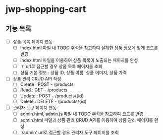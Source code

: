 # jwp-shopping-cart

## 기능 목록
- [ ] 상품 목록 페이지 연동
  - [ ] index.html 파일 내 TODO 주석을 참고하여 설계한 상품 정보에 맞게 코드를 변경
  - [ ] index.html 파일을 이용하여 상품 목록이 노출되는 페이지를 완성
  - [ ] '/' url로 접근할 경우 상품 목록 페이지를 조회
  - [ ] 상품 기본 정보 : 상품 ID, 상품 이름, 상품 이미지, 상품 가격
- [ ] 상품 관리 CRUD API 작성
  - [ ] Create : POST - /products
  - [ ] Read : GET - /products
  - [ ] Update : POST - /products/{id}
  - [ ] Delete : DELETE - /products/{id}
- [ ] 관리자 도구 페이지 연동
  - [ ] admin.html, admin.js 파일 내 TODO 주석을 참고하여 코드를 변경
  - [ ] admin.html 파일과 상품 관리 CRUD API를 이용하여 상품 관리 페이지를 완성
  - [ ] '/admin' url로 접근할 경우 관리자 도구 페이지를 조회

